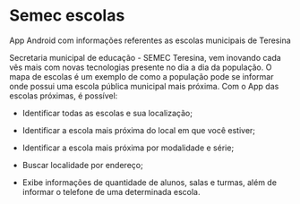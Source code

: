 # Semec escolas
App Android com informações referentes as escolas municipais de Teresina

Secretaria municipal de educação - SEMEC Teresina, vem inovando cada vês mais com novas tecnologias presente no dia a dia da população. O mapa de escolas é um exemplo de como a população pode se informar onde possui uma escola pública municipal mais próxima.
Com o App das escolas próximas, é possível:

- Identificar todas as escolas e sua localização;

- Identificar a escola mais próxima do local em que você estiver;

- Identificar a escola mais próxima por modalidade e série;

- Buscar localidade por endereço;

- Exibe informações de quantidade de alunos, salas e turmas, além de informar o telefone de uma determinada escola.
